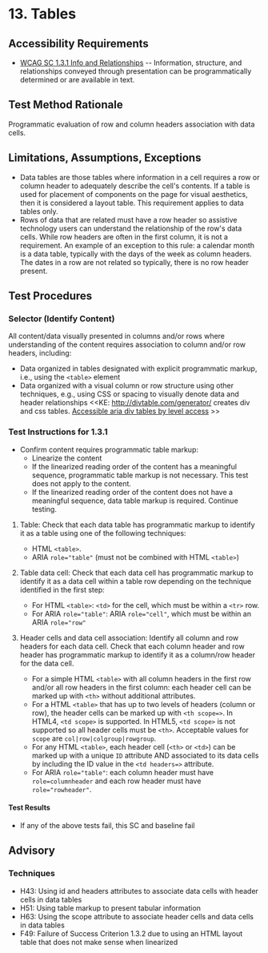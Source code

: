 # 13. Tables
## Accessibility Requirements
* [WCAG SC 1.3.1 Info and Relationships](https://www.w3.org/TR/UNDERSTANDING-WCAG20/content-structure-separation-programmatic.html) -- Information, structure, and relationships conveyed through presentation can be programmatically determined or are available in text.

## Test Method Rationale
Programmatic evaluation of row and column headers association with data cells.

## Limitations, Assumptions, Exceptions
* Data tables are those tables where information in a cell requires a row or column header to adequately describe the cell's contents. If a table is used for placement of components on the page for visual aesthetics, then it is considered a layout table. This requirement applies to data tables only.
* Rows of data that are related must have a row header so assistive technology users can understand the relationship of the row's data cells. While row headers are often in the first column, it is not a requirement. An example of an exception to this rule: a calendar month is a data table, typically with the days of the week as column headers. The dates in a row are not related so typically, there is no row header present.

## Test Procedures 

### Selector (Identify Content)
All content/data visually presented in columns and/or rows where understanding of the content requires association to column and/or row headers, including:
* Data organized in tables designated with explicit programmatic markup, i.e., using the `<table>` element
* Data organized with a visual column or row structure using other techniques, e.g., using CSS or spacing to visually denote data and header relationships <<KE: http://divtable.com/generator/ creates div and css tables. [Accessible aria div tables by level access](https://labs.ssbbartgroup.com/index.php/ARIA_Table_Role) >>

### Test Instructions for 1.3.1
* Confirm content requires programmatic table markup:
    * Linearize the content
    * If the linearized reading order of the content has a meaningful sequence, programmatic table markup is not necessary. This test does not apply to the content.
    * If the linearized reading order of the content does not have a meaningful sequence, data table markup is required. Continue testing.

1. Table: Check that each data table has programmatic markup to identify it as a table using one of the following techniques:
   * HTML `<table>`. 
   * ARIA `role="table"` (must not be combined with HTML `<table>`)

2. Table data cell: Check that each data cell has programmatic markup to identify it as a data cell within a table row depending on the technique identified in the first step:
   * For HTML `<table>`: `<td>` for the cell, which must be within a `<tr>` row. 
   * For ARIA `role="table"`: ARIA `role="cell"`, which must be within an ARIA `role="row"`
  
3. Header cells and data cell association: Identify all column and row headers for each data cell. Check that each column header and row header has programmatic markup to identify it as a column/row header for the data cell.
   * For a simple HTML `<table>` with all column headers in the first row and/or all row headers in the first column: each header cell can be marked up with `<th>` without additional attributes.
   * For a HTML `<table>` that has up to two levels of headers (column or row), the header cells can be marked up with `<th scope=>`. In HTML4, `<td scope>` is supported. In HTML5, `<td scope>` is not supported so all header cells must be `<th>`. Acceptable values for `scope` are `col|row|colgroup|rowgroup`.
   * For any HTML `<table>`, each header cell (`<th>` or `<td>`) can be marked up with a unique `ID` attribute AND associated to its data cells by including the ID value in the `<td headers=>` attribute.
   * For ARIA `role="table"`: each column header must have `role=columnheader` and each row header must have `role="rowheader"`.

#### Test Results
* If any of the above tests fail, this SC and baseline fail

## Advisory
### Techniques
  * H43: Using id and headers attributes to associate data cells with header cells in data tables
  * H51: Using table markup to present tabular information
  * H63: Using the scope attribute to associate header cells and data cells in data tables
  * F49: Failure of Success Criterion 1.3.2 due to using an HTML layout table that does not make sense when linearized 
